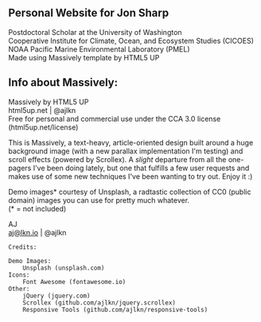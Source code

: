## Personal Website for Jon Sharp
Postdoctoral Scholar at the University of Washington<br/>
Cooperative Institute for Climate, Ocean, and Ecosystem Studies (CICOES)<br/>
NOAA Pacific Marine Environmental Laboratory (PMEL)<br/>
Made using Massively template by HTML5 UP<br/>

## Info about Massively:
Massively by HTML5 UP<br/>
html5up.net | @ajlkn<br/>
Free for personal and commercial use under the CCA 3.0 license (html5up.net/license)<br/>

This is Massively, a text-heavy, article-oriented design built around a huge background
image (with a new parallax implementation I'm testing) and scroll effects (powered by
Scrollex). A *slight* departure from all the one-pagers I've been doing lately, but one
that fulfills a few user requests and makes use of some new techniques I've been wanting
to try out. Enjoy it :)

Demo images* courtesy of Unsplash, a radtastic collection of CC0 (public domain) images
you can use for pretty much whatever.<br/>
(* = not included)<br/>

AJ<br/>
aj@lkn.io | @ajlkn<br/>


	Credits:

	Demo Images:
		Unsplash (unsplash.com)
	Icons:
		Font Awesome (fontawesome.io)
	Other:
		jQuery (jquery.com)
		Scrollex (github.com/ajlkn/jquery.scrollex)
		Responsive Tools (github.com/ajlkn/responsive-tools)
